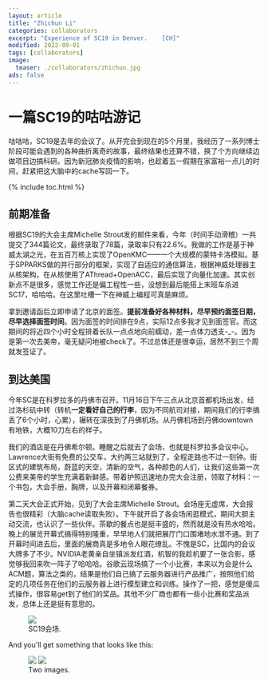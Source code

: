 ```yaml
---
layout: article
title: "Zhichun Li"
categories: collaborators
excerpt: "Experience of SC19 in Denver.    [CH]"
modified: 2022-09-01
tags: [collaborators]
image:
  teaser: ./collaborators/zhichun.jpg
ads: false
---
```


# 一篇SC19的咕咕游记

咕咕咕，SC19是去年的会议了。从开完会到现在的5个月里，我经历了一系列博士阶段可能会遇到的各种曲折离奇的故事，最终结果也还算不错，换了个方向继续边做项目边搞科研。因为新冠肺炎疫情的影响，也趁着五一假期在家富裕一点儿的时间，赶紧把这大脑中的cache写回一下。

{% include toc.html %}

## 前期准备
根据SC19的大会主席Michelle Strout发的邮件来看，今年（时间手动滑稽）一共提交了344篇论文，最终录取了78篇，录取率只有22.6%。我做的工作是基于神威太湖之光，在五百万核上实现了OpenKMC——一个大规模的蒙特卡洛模拟。基于SPPARKS做的并行部分的框架，实现了自适应的通信算法，根据神威处理器主从核架构，在从核使用了AThread+OpenACC，最后实现了向量化加速。其实创新点不是很多，感觉工作还是偏工程性一些，没想到最后能搭上末班车杀进SC17，哈哈哈。在这里吐槽一下在神威上编程可真是麻烦。

拿到邀请函后立即申请了北京的面签。**提前准备好各种材料，尽早预约面签日期，尽早选择面签时间**。因为面签的时间排在9点，实际12点多我才见到面签官。而这期间的将近四个小时全程排着长队一点点地向前蠕动，差一点体力透支-_-。因为是第一次去美帝，毫无疑问地被check了。不过总体还是很幸运，居然不到三个周就发签证了。


## 到达美国
今年SC是在科罗拉多的丹佛市召开。11月16日下午三点从北京首都机场出发，经过洛杉矶中转（转机**一定看好自己的行李**，因为不同航司对接，期间我们的行李搞丢了6个小时，心累），辗转在深夜到了丹佛机场。从丹佛机场到丹佛downtown有地铁，大概10刀左右的样子。

我们的酒店是在丹佛希尔顿。睡醒之后就去了会场，也就是科罗拉多会议中心。Lawrence大街有免费的公交车，大约两三站就到了，全程走路也不过一刻钟。街区式的建筑布局，蔚蓝的天空，清新的空气，各种颜色的人们，让我们这些第一次公费来美帝的学生充满着新鲜感。带着护照迅速地办完大会注册，领取了材料：一个书包，大会手册，胸牌，以及开幕和闭幕餐券。

第二天大会正式开始，见到了大会主席Michelle Strout。会场座无虚席，大会报告也很精彩（大脑cache读取失败）。下午就开启了各会场闲逛模式，期间大胆主动交流，也认识了一些伙伴。茶歇的餐点也是挺丰盛的，然而就是没有热水哈哈。晚上的展览开幕式搞得特别隆重，早早地人们就把展厅门口围堵地水泄不通。到了开幕时间进去后，里面的展商真是多地令人眼花缭乱。不愧是SC，比国内的会议大牌多了不少。NVIDIA老黄亲自坐镇派发红酒，机智的我趁机要了一张合影，感觉够我回来吹一阵子了哈哈哈。谷歌云现场搞了一个小比赛，本来以为会是什么ACM题，算法之类的，结果是他们自己搞了云服务器进行产品推广，按照他们给定的几项任务在他们的云服务器上进行模型建立和训练。操作了一把，感觉是傻瓜式操作，很容易get到了他们的奖品。其他不少厂商也都有一些小比赛和奖品派发，总体上还是挺有意思的。




<figure>
	<a href="https://www.likun.tech/images/blog/sc19/coloradocenter.jpg"><img src="https://www.likun.tech/images/blog/sc19/coloradocenter.jpg"></a>
	<figcaption>SC19会场.</figcaption>
</figure>


And you'll get something that looks like this:

<figure class="half">
	<a href="http://placehold.it/1200x600.gif"><img src="http://placehold.it/900x450.gif"></a>
	<a href="http://placehold.it/1200x600.gif"><img src="http://placehold.it/900x450.gif"></a>
	<figcaption>Two images.</figcaption>
</figure>

